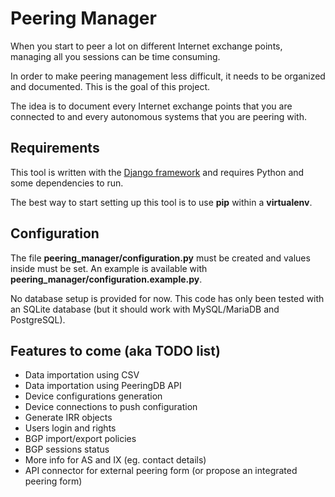 # Peering Manager

When you start to peer a lot on different Internet exchange points, managing
all you sessions can be time consuming.

In order to make peering management less difficult, it needs to be organized
and documented. This is the goal of this project.

The idea is to document every Internet exchange points that you are connected
to and every autonomous systems that you are peering with.

## Requirements

This tool is written with the
[Django framework](https://www.djangoproject.com/) and requires Python and some
dependencies to run.

The best way to start setting up this tool is to use **pip** within a
**virtualenv**.

## Configuration

The file **peering_manager/configuration.py** must be created and values inside
must be set. An example is available with
**peering_manager/configuration.example.py**.

No database setup is provided for now. This code has only been tested with an
SQLite database (but it should work with MySQL/MariaDB and PostgreSQL).

## Features to come (aka TODO list)

  * Data importation using CSV
  * Data importation using PeeringDB API
  * Device configurations generation
  * Device connections to push configuration
  * Generate IRR objects
  * Users login and rights
  * BGP import/export policies
  * BGP sessions status
  * More info for AS and IX (eg. contact details)
  * API connector for external peering form (or propose an integrated peering
    form)

